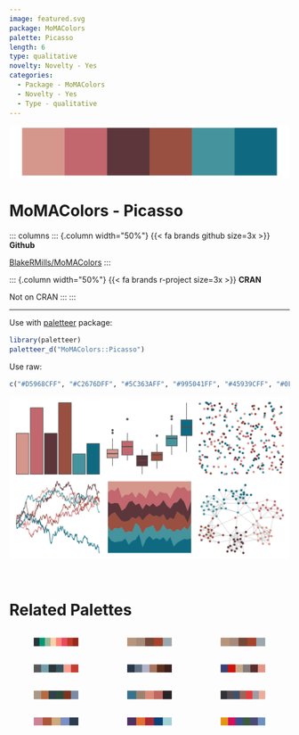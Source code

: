 ```yaml
---
image: featured.svg
package: MoMAColors
palette: Picasso
length: 6
type: qualitative
novelty: Novelty - Yes
categories:
  - Package - MoMAColors
  - Novelty - Yes
  - Type - qualitative
---
```


![](featured.svg)

# MoMAColors - Picasso 

::: columns
::: {.column width="50%"}
{{< fa brands github size=3x >}}
**Github**

[BlakeRMills/MoMAColors](https://github.com/BlakeRMills/MoMAColors)
:::

::: {.column width="50%"}
{{< fa brands r-project size=3x >}}
**CRAN**

Not on CRAN
:::
:::

<hr> 

Use with [paletteer](https://emilhvitfeldt.github.io/paletteer/) package:

```r
library(paletteer)
paletteer_d("MoMAColors::Picasso")
```

Use raw:

```r
c("#D5968CFF", "#C2676DFF", "#5C363AFF", "#995041FF", "#45939CFF", "#0F6A81FF")
``` 

![](examples.png) 

<br>

# Related Palettes

<div class="list" style="display: grid; grid-template-columns: auto auto auto;"> <figure class="figure">
<a href="../../awtools/a_palette/"> <img src="../../awtools/a_palette/featured.svg" style="width: 100%;" class="figure-img"></a>
</figure> <figure class="figure">
<a href="../../ButterflyColors/hamadryas_feronia/"> <img src="../../ButterflyColors/hamadryas_feronia/featured.svg" style="width: 100%;" class="figure-img"></a>
</figure> <figure class="figure">
<a href="../../ButterflyColors/hamadryas_feronia/"> <img src="../../ButterflyColors/hamadryas_feronia/featured.svg" style="width: 100%;" class="figure-img"></a>
</figure> <figure class="figure">
<a href="../../ggthemr/sky/"> <img src="../../ggthemr/sky/featured.svg" style="width: 100%;" class="figure-img"></a>
</figure> <figure class="figure">
<a href="../../beyonce/X1/"> <img src="../../beyonce/X1/featured.svg" style="width: 100%;" class="figure-img"></a>
</figure> <figure class="figure">
<a href="../../werpals/when_i_was_your_age/"> <img src="../../werpals/when_i_was_your_age/featured.svg" style="width: 100%;" class="figure-img"></a>
</figure> <figure class="figure">
<a href="../../Manu/Putangitangi/"> <img src="../../Manu/Putangitangi/featured.svg" style="width: 100%;" class="figure-img"></a>
</figure> <figure class="figure">
<a href="../../ButterflyColors/parides_zacynthus_polymetus/"> <img src="../../ButterflyColors/parides_zacynthus_polymetus/featured.svg" style="width: 100%;" class="figure-img"></a>
</figure> <figure class="figure">
<a href="../../yarrr/usualsuspects/"> <img src="../../yarrr/usualsuspects/featured.svg" style="width: 100%;" class="figure-img"></a>
</figure> <figure class="figure">
<a href="../../fishualize/Oncorhynchus_kisutch/"> <img src="../../fishualize/Oncorhynchus_kisutch/featured.svg" style="width: 100%;" class="figure-img"></a>
</figure> <figure class="figure">
<a href="../../suffrager/oxon/"> <img src="../../suffrager/oxon/featured.svg" style="width: 100%;" class="figure-img"></a>
</figure> <figure class="figure">
<a href="../../calecopal/superbloom3/"> <img src="../../calecopal/superbloom3/featured.svg" style="width: 100%;" class="figure-img"></a>
</figure> 
</div>
